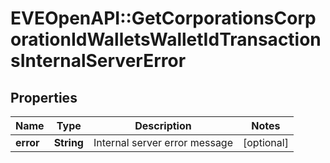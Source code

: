 # EVEOpenAPI::GetCorporationsCorporationIdWalletsWalletIdTransactionsInternalServerError

## Properties
Name | Type | Description | Notes
------------ | ------------- | ------------- | -------------
**error** | **String** | Internal server error message | [optional] 


